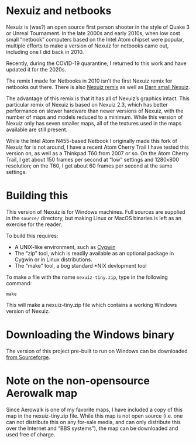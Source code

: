 # Nexuiz and netbooks

Nexuiz is (was?) an open source first person shooter in the style of
Quake 3 or Unreal Tournament.  In the late 2000s and early 2010s, when
low cost small “netbook” computers based on the Intel Atom chipset
were popular, multiple efforts to make a version of Nexuiz for netbooks
came out, including one I did back in 2010.

Recently, during the COVID-19 quarantine, I returned to this work
and have updated it for the 2020s.

The remix I made for Netbooks in 2010 isn’t the first Nexuiz remix for
netbooks out there.  There is also [Nexuiz 
remix](http://ubuntuforums.org/showthread.php?t=1121992) as well as
[Darn small Nexuiz](http://sourceforge.net/projects/dsn/files/).

The advantage of this remix is that it has all of Nexuiz’s graphics
intact.  This particular remix of Nexuiz is based on Nexuiz 2.3, which
has better performance on slower hardware than newer versions of Nexuiz,
with the number of maps and models reduced to a minimum.  While this
version of Nexuiz only has seven smaller maps, all of the textures used
in the maps available are still present.

While the Intel Atom N455-based Netbook I originally made this fork of
Nexuiz for is not around, I have a recent Atom Cherry Trail I have tested
this version on, as well as a Thinkpad T60 from 2007 or so.  On the Atom
Cherry Trail, I get about 150 frames per second at “low” settings
and 1280x800 resolution; on the T60, I get about 60 frames per second
at the same settings.

# Building this

This version of Nexuiz is for Windows machines.  Full sources
are supplied in the `source/` directory, but making Linux or MacOS
binaries is left as an exercise for the reader.

To build this requires:

* A UNIX-like environment, such as [Cygwin](https://cygwin.com/)
* The “zip” tool, which is readily available as an optional package in
  Cygwin or in Linux distributions.
* The “make” tool, a bog standard *NIX devlopment tool

To make a file with the name `nexuiz-tiny.zip`, type in the following
command:

```
make
```

This will make a nexuiz-tiny.zip file which contains a working
Windows version of Nexuiz.

# Downloading the Windows binary

The version of this project pre-built to run on Windows can be downloaded
[from Sourceforge](https://sourceforge.net/projects/nexuiz-tiny/files/2020-05-07/).

# Note on the non-opensource Aerowalk map

Since Aerowalk is one of my favorite maps, I have included a copy of this
map in the nexuiz-tiny.zip file.  While this map is not open source (i.e.
one can not distribute this on any for-sale media, and can only distribute
this over the Internet and “BBS systems”), the map can be downloaded 
and used free of charge. 


